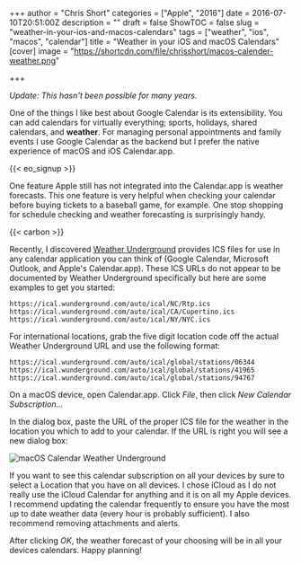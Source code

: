 +++
author = "Chris Short"
categories = ["Apple", "2016"]
date = 2016-07-10T20:51:00Z
description = ""
draft = false
ShowTOC = false
slug = "weather-in-your-ios-and-macos-calendars"
tags = ["weather", "ios", "macos", "calendar"]
title = "Weather in your iOS and macOS Calendars"
[cover]
image = "https://shortcdn.com/file/chrisshort/macos-calender-weather.png"

+++

*Update: This hasn't been possible for many years.*

One of the things I like best about Google Calendar is its extensibility. You can add calendars for virtually everything; sports, holidays, shared calendars, and **weather**. For managing personal appointments and family events I use Google Calendar as the backend but I prefer the native experience of macOS and iOS Calendar.app.

{{< eo_signup >}}

One feature Apple still has not integrated into the Calendar.app is weather forecasts. This one feature is very helpful when checking your calendar before buying tickets to a baseball game, for example. One stop shopping for schedule checking and weather forecasting is surprisingly handy.

{{< carbon >}}

Recently, I discovered [Weather Underground](https://www.wunderground.com/) provides ICS files for use in any calendar application you can think of (Google Calendar, Microsoft Outlook, and Apple's Calendar.app). These ICS URLs do not appear to be documented by Weather Underground specifically but here are some examples to get you started:

`https://ical.wunderground.com/auto/ical/NC/Rtp.ics`
`https://ical.wunderground.com/auto/ical/CA/Cupertino.ics`
`https://ical.wunderground.com/auto/ical/NY/NYC.ics`

For international locations, grab the five digit location code off the actual Weather Underground URL and use the following format:

`https://ical.wunderground.com/auto/ical/global/stations/06344`
`https://ical.wunderground.com/auto/ical/global/stations/41965`
`https://ical.wunderground.com/auto/ical/global/stations/94767`

On a macOS device, open Calendar.app. Click *File*, then click *New Calendar Subscription...*

In the dialog box, paste the URL of the proper ICS file for the weather in the location you which to add to your calendar. If the URL is right you will see a new dialog box:

![macOS Calendar Weather Underground](https://shortcdn.com/file/chrisshort/macos-calendar-weather-underground.jpg)

If you want to see this calendar subscription on all your devices by sure to select a Location that you have on all devices. I chose iCloud as I do not really use the iCloud Calendar for anything and it is on all my Apple devices. I recommend updating the calendar frequently to ensure you have the most up to date weather data (every hour is probably sufficient). I also recommend removing attachments and alerts.

After clicking *OK*, the weather forecast of your choosing will be in all your devices calendars. Happy planning!
